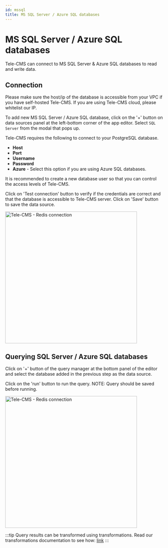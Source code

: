 ```yaml
---
id: mssql
title: MS SQL Server / Azure SQL databases
---
```


# MS SQL Server / Azure SQL databases

Tele-CMS can connect to MS SQL Server & Azure SQL databases to read and write data.

## Connection

Please make sure the host/ip of the database is accessible from your VPC if you have self-hosted Tele-CMS. If you are using Tele-CMS cloud, please whitelist our IP.

To add new MS SQL Server / Azure SQL database, click on the '+' button on data sources panel at the left-bottom corner of the app editor. Select `SQL Server` from the modal that pops up.

Tele-CMS requires the following to connect to your PostgreSQL database.

- **Host**
- **Port**
- **Username**
- **Password**
- **Azure** - Select this option if you are using Azure SQL databases.

It is recommended to create a new database user so that you can control the access levels of Tele-CMS.

Click on 'Test connection' button to verify if the credentials are correct and that the database is accessible to Tele-CMS server. Click on 'Save' button to save the data source.

<img className="screenshot-full" src="/img/datasource-reference/mssql/connect.gif" alt="Tele-CMS - Redis connection" height="420"/>

## Querying SQL Server / Azure SQL databases

Click on '+' button of the query manager at the bottom panel of the editor and select the database added in the previous step as the data source.

Click on the 'run' button to run the query. NOTE: Query should be saved before running.

<img className="screenshot-full" src="/img/datasource-reference/mssql/query.gif" alt="Tele-CMS - Redis connection" height="420"/>

:::tip
Query results can be transformed using transformations. Read our transformations documentation to see how: [link](/docs/tutorial/transformations)
:::
